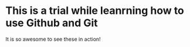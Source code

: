 # This is a trial while leanrning how to use Github and Git 

It is so awesome to see these in action!
